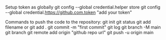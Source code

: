 Setup token as globally
git config --global credential.helper store
git config --global credential.https://github.com.token "add your token"

Commands to push the code to the repository:
 git init
 git status
 git add filename or git add . 
 git commit -m "first commit"
 git log
 git branch -M main
 git branch
 git remote add origin "github repo url"
 git push -u origin main 
